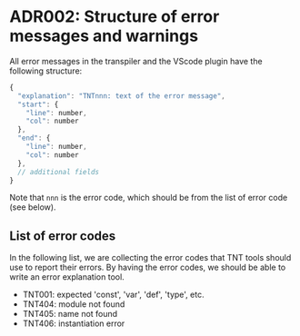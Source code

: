 # ADR002: Structure of error messages and warnings

All error messages in the transpiler and the VScode plugin have the following structure:

```js
{
  "explanation": "TNTnnn: text of the error message",
  "start": {
    "line": number,
    "col": number
  },
  "end": {
    "line": number,
    "col": number
  },
  // additional fields
}
```

Note that `nnn` is the error code, which should be from the list of error code
(see below).

## List of error codes

In the following list, we are collecting the error codes that TNT tools should
use to report their errors. By having the error codes, we should be able to
write an error explanation tool.

 - TNT001: expected 'const', 'var', 'def', 'type', etc.
 - TNT404: module <name> not found
 - TNT405: name <name> not found
 - TNT406: instantiation error

